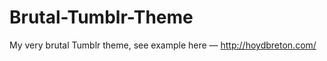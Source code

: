 Brutal-Tumblr-Theme
=====================

My very brutal Tumblr theme, see example here — http://hoydbreton.com/
